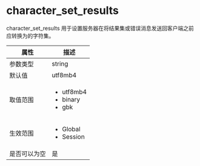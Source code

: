 character_set_results 
==========================================

character_set_results 用于设置服务器在将结果集或错误消息发送回客户端之前应转换为的字符集。


| **属性** |                                                                       **描述**                                                                        |
|--------|-----------------------------------------------------------------------------------------------------------------------------------------------------|
| 参数类型   | string                                                                                                                                              |
| 默认值    | utf8mb4                                                                                                                                             |
| 取值范围   | <ul><li>utf8mb4</li><li>binary</li><li>gbk</li></ul>    |
| 生效范围   | <ul><li>Global</li><li>Session</li></ul>                                               |
| 是否可以为空 | 是                                                                                                                                                   |



